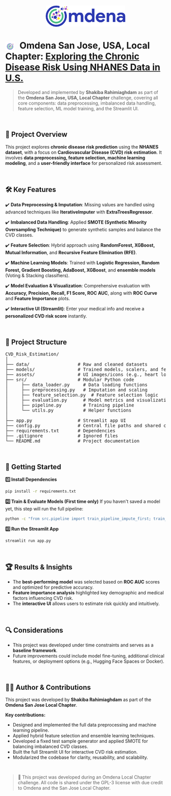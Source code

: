 <p align="center">
  <img src="assets/Omdena_logo_1.png" alt="Omdena Logo" width="250"/>
</p>

# <img src="assets/Omdena_logo_2.png" alt="Omdena Logo" width="30" style="vertical-align:middle; margin-right:8px;"/> Omdena San Jose, USA, Local Chapter: [Exploring the Chronic Disease Risk Using NHANES Data in U.S.](https://www.omdena.com/chapter-challenges/exploring-the-chronic-disease-risk-using-nhanes-data-in-us)

> Developed and implemented by **Shakiba Rahimiaghdam** as part of the **Omdena San Jose, USA, Local Chapter** challenge, covering all core components: data preprocessing, imbalanced data handling, feature selection, ML model training, and the Streamlit UI.

<br>

## 📌 Project Overview  

This project explores **chronic disease risk prediction** using the **NHANES dataset**, with a focus on **Cardiovascular Disease (CVD) risk estimation**. It involves **data preprocessing, feature selection, machine learning modeling**, and a **user-friendly interface** for personalized risk assessment.

<br>

## 🛠 Key Features  

✔️ **Data Preprocessing & Imputation**: Missing values are handled using advanced techniques like **IterativeImputer** with **ExtraTreesRegressor**.

✔️ **Imbalanced Data Handling**: Applied **SMOTE (Synthetic Minority Oversampling Technique)** to generate synthetic samples and balance the CVD classes.  

✔️ **Feature Selection**: Hybrid approach using **RandomForest, XGBoost, Mutual Information**, and **Recursive Feature Elimination (RFE)**.  

✔️ **Machine Learning Models**: Trained with **Logistic Regression, Random Forest, Gradient Boosting, AdaBoost, XGBoost**, and **ensemble models** (Voting & Stacking classifiers).  

✔️ **Model Evaluation & Visualization**: Comprehensive evaluation with **Accuracy, Precision, Recall, F1 Score, ROC AUC**, along with **ROC Curve** and **Feature Importance** plots.  

✔️ **Interactive UI (Streamlit)**: Enter your medical info and receive a **personalized CVD risk score** instantly.

<br>

## 📂 Project Structure  
<pre>
CVD_Risk_Estimation/
│
├── data/                  # Raw and cleaned datasets
├── models/                # Trained models, scalers, and feature sets (ignored in Git)
├── assets/                # UI images/icons (e.g., heart logo)
├── src/                   # Modular Python code
│     ├── data_loader.py     # Data loading functions
│     ├── preprocessing.py   # Imputation and scaling
│     ├── feature_selection.py  # Feature selection logic
│     ├── evaluation.py      # Model metrics and visualizations
│     ├── pipeline.py        # Training pipeline
│     └── utils.py           # Helper functions
│
├── app.py                 # Streamlit app UI
├── config.py              # Central file paths and shared configs
├── requirements.txt       # Dependencies
├── .gitignore             # Ignored files
└── README.md              # Project documentation
</pre>
  
<br>

## 🚀 Getting Started 

**1️⃣ Install Dependencies**  
```bash
pip install -r requirements.txt
```

**2️⃣ Train & Evaluate Models (First time only)**
If you haven't saved a model yet, this step will run the full pipeline:
```bash
python -c "from src.pipeline import train_pipeline_impute_first; train_pipeline_impute_first()"
```

**3️⃣ Run the Streamlit App**
```bash
streamlit run app.py
```

<br>

## 🏆 Results & Insights

- The **best-performing model** was selected based on **ROC AUC** scores and optimized for predictive accuracy.<br>
- **Feature importance analysis** highlighted key demographic and medical factors influencing CVD risk.<br>
- The **interactive UI** allows users to estimate risk quickly and intuitively.<br>

<br>

## 🔍 Considerations

- This project was developed under time constraints and serves as a **baseline framework**.<br>
- Future improvements could include model fine-tuning, additional clinical features, or deployment options (e.g., Hugging Face Spaces or Docker).

<br>

## 👩‍💻 Author & Contributions

This project was developed by **Shakiba Rahimiaghdam** as part of the **Omdena San Jose Local Chapter**.

**Key contributions:**<br>
- Designed and implemented the full data preprocessing and machine learning pipeline.<br>
- Applied hybrid feature selection and ensemble learning techniques.<br>
- Developed a fixed test sample generator and applied SMOTE for balancing imbalanced CVD classes.<br>
- Built the full Streamlit UI for interactive CVD risk estimation.<br>
- Modularized the codebase for clarity, reusability, and scalability.<br>

<br>

> 📜 This project was developed during an Omdena Local Chapter challenge. All code is shared under the GPL-3 license with due credit to Omdena and the San Jose Local Chapter.
